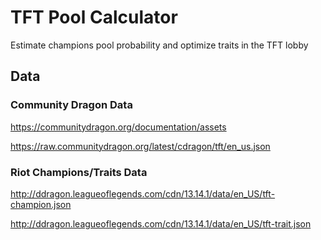 # TFT Pool Calculator

Estimate champions pool probability and optimize traits in the TFT lobby

## Data

### Community Dragon Data

https://communitydragon.org/documentation/assets

https://raw.communitydragon.org/latest/cdragon/tft/en_us.json

### Riot Champions/Traits Data

http://ddragon.leagueoflegends.com/cdn/13.14.1/data/en_US/tft-champion.json

http://ddragon.leagueoflegends.com/cdn/13.14.1/data/en_US/tft-trait.json
